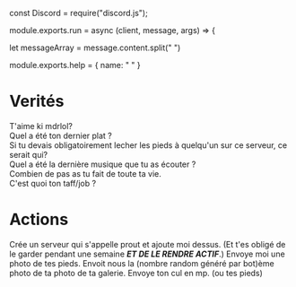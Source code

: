 const Discord = require("discord.js");

module.exports.run = async (client, message, args) => {

let messageArray = message.content.split(" ")








module.exports.help = {
    name: "  "
}


Verités
=======
T'aime ki mdrlol?  
Quel a été ton dernier plat ?  
Si tu devais obligatoirement lecher les pieds à quelqu'un sur ce serveur, ce serait qui?  
Quel a été la dernière musique que tu as écouter ?  
Combien de pas as tu fait de toute ta vie.  
C'est quoi ton taff/job ?  




Actions
========
Crée un serveur qui s'appelle prout et ajoute moi dessus. (Et t'es obligé de le garder pendant une semaine ***ET DE LE RENDRE ACTIF***.)
Envoye moi une photo de tes pieds.
Envoit nous la (nombre random généré par bot)ème photo de ta photo de ta galerie.
Envoye ton cul en mp. (ou tes pieds)




